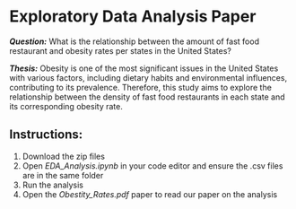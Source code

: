 # Exploratory Data Analysis Paper

***Question:*** What is the relationship between the amount of fast food restaurant and obesity rates per states in the United States?

***Thesis:*** Obesity is one of the most significant issues in the United States with various factors, including dietary habits and environmental influences, contributing to its prevalence. Therefore, this study aims to explore the relationship between the density of fast food restaurants in each state and its corresponding obesity rate.

## Instructions:
1. Download the zip files
2. Open *EDA_Analysis.ipynb* in your code editor and ensure the .csv files are in the same folder
3. Run the analysis
4. Open the *Obestity_Rates.pdf* paper to read our paper on the analysis
  
